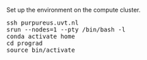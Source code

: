 Set up the environment on the compute cluster.

<pre>
ssh purpureus.uvt.nl
srun --nodes=1 --pty /bin/bash -l
conda activate home
cd prograd
source bin/activate
</pre>
